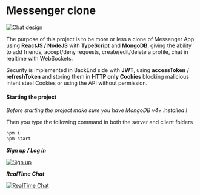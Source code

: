 # Messenger clone

[![Chat design](http://i.imgur.com/1p1STGP.png 'Chat design')](http://i.imgur.com/1p1STGP.png 'Chat design')


The purpose of this project is to be more or less a clone of Messenger App using **ReactJS / NodeJS** with **TypeScript** and **MongoDB**, giving the ability to add friends, accept/deny requests, create/edit/delete a profile, chat in realtime with WebSockets.

Security is implemented in BackEnd side with **JWT**, using **accessToken** / **refreshToken** and storing them in **HTTP only Cookies** blocking malicious intent steal Cookies or using the API without permission.


#### Starting the project

_Before starting the project make sure you have MongoDB v4+ installed !_

Then you type the following command in both the server and client folders

```bash
npm i
npm start
```


**_Sign up / Log in_**  


[![Sign up](http://i.imgur.com/1e1K6en.gif 'Sign up')](http://i.imgur.com/1e1K6en.gif 'Sign up')


**_RealTime Chat_**  


[![RealTime Chat](http://i.imgur.com/BDjvO9w.gif 'RealTime Chat')](http://i.imgur.com/BDjvO9w.gif 'RealTime Chat')

